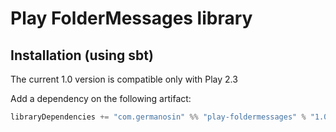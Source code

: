 # Play FolderMessages library

## Installation (using sbt)

The current 1.0 version is compatible only with Play 2.3

Add a dependency on the following artifact:

```scala
libraryDependencies += "com.germanosin" %% "play-foldermessages" % "1.0"
```
